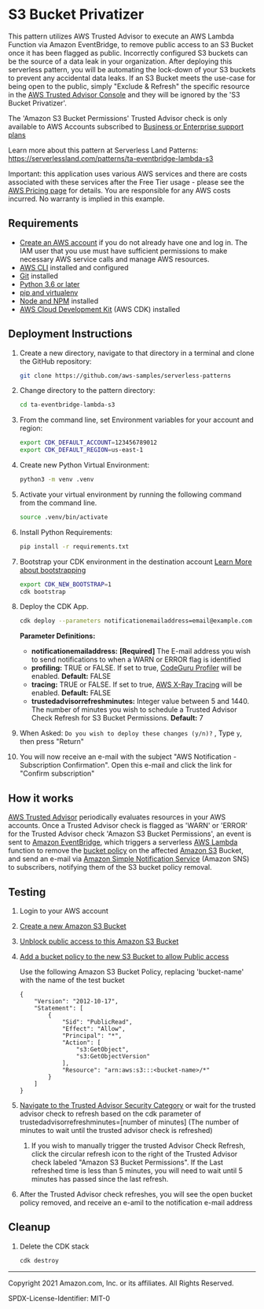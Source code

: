 # S3 Bucket Privatizer

This pattern utilizes AWS Trusted Advisor to execute an AWS Lambda Function via Amazon EventBridge, to remove public access to an S3 Bucket once it has been flagged as public. 
Incorrectly configured S3 buckets can be the source of a data leak in your organization. After deploying this serverless pattern, you will be automating the lock-down of your 
S3 buckets to prevent any accidental data leaks. If an S3 Bucket meets the use-case for being open to the public, simply "Exclude & Refresh" the specific resource in 
the [AWS Trusted Advisor Console](https://console.aws.amazon.com/trustedadvisor/home) and they will be ignored by the 'S3 Bucket Privatizer'. 

The 'Amazon S3 Bucket Permissions' Trusted Advisor check is only available to AWS Accounts subscribed to [Business or Enterprise support plans](https://aws.amazon.com/premiumsupport/plans/)

Learn more about this pattern at Serverless Land Patterns: https://serverlessland.com/patterns/ta-eventbridge-lambda-s3

Important: this application uses various AWS services and there are costs associated with these services after the Free Tier usage - please see the [AWS Pricing page](https://aws.amazon.com/pricing/) for details. 
You are responsible for any AWS costs incurred. No warranty is implied in this example.

## Requirements

* [Create an AWS account](https://portal.aws.amazon.com/gp/aws/developer/registration/index.html) if you do not already have one and log in. The IAM user that you use must have sufficient permissions to make necessary AWS service calls and manage AWS resources.
* [AWS CLI](https://docs.aws.amazon.com/cli/latest/userguide/install-cliv2.html) installed and configured
* [Git](https://git-scm.com/book/en/v2/Getting-Started-Installing-Git) installed
* [Python 3.6 or later](https://www.python.org/downloads/)
* [pip and virtualenv](https://docs.aws.amazon.com/cdk/latest/guide/work-with-cdk-python.html#python-prerequisites)
* [Node and NPM](https://nodejs.org/en/download/) installed
* [AWS Cloud Development Kit](https://docs.aws.amazon.com/cdk/latest/guide/cli.html) (AWS CDK) installed

## Deployment Instructions

1. Create a new directory, navigate to that directory in a terminal and clone the GitHub repository:
    ```bash
    git clone https://github.com/aws-samples/serverless-patterns
    ```
2. Change directory to the pattern directory:
    ```bash
    cd ta-eventbridge-lambda-s3
    ```
3. From the command line, set Environment variables for your account and region:
    ```bash
    export CDK_DEFAULT_ACCOUNT=123456789012
    export CDK_DEFAULT_REGION=us-east-1
    ```
4. Create new Python Virtual Environment:
   ```bash
   python3 -m venv .venv
   ```
5. Activate your virtual environment by running the following command from the command line.
    ```bash
    source .venv/bin/activate
    ```
6. Install Python Requirements:
   ```bash
   pip install -r requirements.txt
   ```
7. Bootstrap your CDK environment in the destination account [Learn More about bootstrapping](https://docs.aws.amazon.com/cdk/latest/guide/bootstrapping.html#bootstrapping-howto-cli)
    ```bash
    export CDK_NEW_BOOTSTRAP=1
    cdk bootstrap
    ```
8. Deploy the CDK App. 
    ```bash
    cdk deploy --parameters notificationemailaddress=email@example.com --parameters profiling=TRUE --parameters tracing=TRUE --parameters trustedadvisorrefreshminutes=7
    ```
   **Parameter Definitions:**
   * **notificationemailaddress:** **[Required]** The E-mail address you wish to send notifications to when a WARN or ERROR flag is identified
   * **profiling:** TRUE or FALSE. If set to true, [CodeGuru Profiler](https://docs.aws.amazon.com/codeguru/latest/profiler-ug/what-is-codeguru-profiler.html) will be enabled. **Default:** FALSE
   * **tracing:** TRUE or FALSE. If set to true, [AWS X-Ray Tracing](https://aws.amazon.com/xray/) will be enabled. **Default:** FALSE
   * **trustedadvisorrefreshminutes:** Integer value between 5 and 1440. The number of minutes you wish to schedule a Trusted Advisor Check Refresh for S3 Bucket Permissions. **Default:** 7
   

9. When Asked: ```Do you wish to deploy these changes (y/n)?``` , Type ```y```, then press "Return"
10. You will now receive an e-mail with the subject "AWS Notification - Subscription Confirmation". Open this e-mail and
    click the link for "Confirm subscription"
## How it works

[AWS Trusted Advisor](https://aws.amazon.com/premiumsupport/technology/trusted-advisor/) periodically evaluates resources in your AWS accounts. 
Once a Trusted Advisor check is flagged as 'WARN' or 'ERROR' for the Trusted Advisor check 'Amazon S3 Bucket Permissions', 
an event is sent to [Amazon EventBridge](https://aws.amazon.com/eventbridge/), which triggers a serverless 
[AWS Lambda](https://aws.amazon.com/lambda/) function to remove the 
[bucket policy](https://docs.aws.amazon.com/AmazonS3/latest/userguide/bucket-policies.html) 
on the affected [Amazon S3](https://aws.amazon.com/s3/) Bucket, and send an e-mail via 
[Amazon Simple Notification Service](https://aws.amazon.com/sns/) (Amazon SNS)
to subscribers, notifying them of the S3 bucket policy removal.


## Testing

1. Login to your AWS account
2. [Create a new Amazon S3 Bucket](https://docs.aws.amazon.com/AmazonS3/latest/userguide/create-bucket-overview.html)
3. [Unblock public access to this Amazon S3 Bucket](https://docs.aws.amazon.com/AmazonS3/latest/userguide/configuring-block-public-access-bucket.html)
4. [Add a bucket policy to the new S3 Bucket to allow Public access](https://docs.aws.amazon.com/AmazonS3/latest/userguide/add-bucket-policy.html)
   
   Use the following Amazon S3 Bucket Policy, replacing 'bucket-name' with the name of the test bucket
   ```
   {
       "Version": "2012-10-17",
       "Statement": [
           {
               "Sid": "PublicRead",
               "Effect": "Allow",
               "Principal": "*",
               "Action": [
                   "s3:GetObject",
                   "s3:GetObjectVersion"
               ],
               "Resource": "arn:aws:s3:::<bucket-name>/*"
           }
       ]
   }
   ```
5. [Navigate to the Trusted Advisor Security Category](https://console.aws.amazon.com/trustedadvisor/home#/category/security) or 
wait for the trusted advisor check to refresh based on the cdk parameter of trustedadvisorrefreshminutes=[number of minutes] 
(The number of minutes to wait until the trusted advisor check is refreshed)
   1. If you wish to manually trigger the trusted Advisor Check Refresh, click the circular refresh icon to the right of the
   Trusted Advisor check labeled "Amazon S3 Bucket Permissions". If the Last refreshed time is less than 5 minutes, you 
   will need to wait until 5 minutes has passed since the last refresh.
6. After the Trusted Advisor check refreshes, you will see the open bucket policy removed, and receive an e-amil to the notification e-mail address


## Cleanup
 
1. Delete the CDK stack
    ```bash
    cdk destroy
    ```

----
Copyright 2021 Amazon.com, Inc. or its affiliates. All Rights Reserved.

SPDX-License-Identifier: MIT-0
